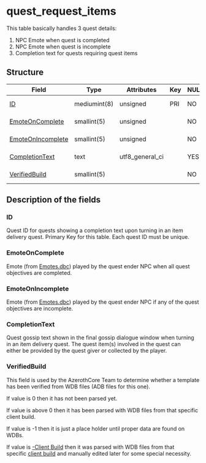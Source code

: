 # quest\_request\_items

This table basically handles 3 quest details:

1.  NPC Emote when quest is completed
2.  NPC Emote when quest is incomplete
3.  Completion text for quests requiring quest items

## Structure 

| Field                                   | Type         | Attributes        | Key | NULL | Default | Comment                                                |
|-----------------------------------------|--------------|-------------------|-----|------|---------|--------------------------------------------------------|
| [ID](#id)                               | mediumint(8) | unsigned          | PRI | NO   | 0       | Unique ID ([quest\_template.ID](quest_template.md#id)) |
| [EmoteOnComplete](#emoteoncomplete)     | smallint(5)  | unsigned          |     | NO   | 0       | Quest ender NPC [Emote](../../dbc/Emotes.md)           |
| [EmoteOnIncomplete](#emoteonincomplete) | smallint(5)  | unsigned          |     | NO   | 0       | Quest ender NPC Emote                                  |
| [CompletionText](#completiontext)       | text         | utf8\_general\_ci |     | YES  | NULL    | Quest completion text                                  |
| [VerifiedBuild](#verifiedbuild)         | smallint(5)  |                   |     | NO   | 0       | Game client Build number                               |

## Description of the fields

### ID

Quest ID for quests showing a completion text upon turning in an item delivery quest.
Primary Key for this table. Each quest ID must be unique.

### EmoteOnComplete

Emote (from [Emotes.dbc](../../dbc/Emotes.md)) played by the quest ender NPC when all quest objectives are completed.

### EmoteOnIncomplete

Emote (from [Emotes.dbc](../../dbc/Emotes.md)) played by the quest ender NPC if any of the quest objectives are incomplete.

### CompletionText

Quest gossip text shown in the final gossip dialogue window when turning in an item delivery quest.
The quest item(s) involved in the quest can either be provided by the quest giver or collected by the player.

### VerifiedBuild

This field is used by the AzerothCore Team to determine whether a template has been verified from WDB files (ADB files for this one).

If value is 0 then it has not been parsed yet.

If value is above 0 then it has been parsed with WDB files from that specific client build.

If value is -1 then it is just a place holder until proper data are found on WDBs.

If value is [-Client Build](../auth/realmlist.md "DB:Auth:realmlist") then it was parsed with WDB files from that specific [client build](../auth/realmlist.md#gamebuild "DB:Auth:realmlist") and manually edited later for some special necessity.
